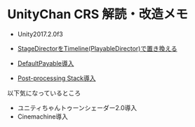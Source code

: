 # UnityChan CRS 解読・改造メモ

* Unity2017.2.0f3

* [StageDirectorをTimeline(PlayableDirector)で置き換える](timeline.md)
* [DefaultPayable導入](defaultplayable.md)
* [Post-processing Stack導入](postprocessing.md)

以下気になっているところ

* ユニティちゃんトゥーンシェーダー2.0導入
* Cinemachine導入

